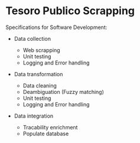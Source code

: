 # Tesoro Publico Scrapping

Specifications for Software Development:

- Data collection
  - Web scrapping
  - Unit testing
  - Logging and Error handling

- Data transformation
  - Data cleaning
  - Deambiguation (Fuzzy matching)
  - Unit testing
  - Logging and Error handling

- Data integration
  - Tracability enrichment
  - Populate database